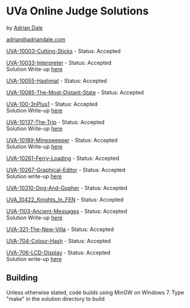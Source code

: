 UVa Online Judge Solutions
==========================

by [Adrian Dale](http://www.adriandale.co.uk)

adrian@adriandale.com

[UVA-10003-Cutting-Sticks](http://uva.onlinejudge.org/index.php?option=com_onlinejudge&Itemid=8&page=show_problem&problem=944) - Status: Accepted

[UVA-10033-Interpreter](http://uva.onlinejudge.org/index.php?option=com_onlinejudge&Itemid=8&page=show_problem&problem=974) - Status: Accepted  
Solution Write-up [here](http://www.adriandale.co.uk/index.php/2011/11/08/programming-challenges-4-6/)

[UVA-10055-Hashmat](http://uva.onlinejudge.org/index.php?option=com_onlinejudge&Itemid=8&page=show_problem&problem=996) - Status: Accepted

[UVA-10085-The-Most-Distant-State](http://uva.onlinejudge.org/index.php?option=com_onlinejudge&Itemid=8&page=show_problem&problem=1026) - Status: Accepted

[UVA-100-3nPlus1](http://uva.onlinejudge.org/index.php?option=com_onlinejudge&Itemid=8&page=show_problem&problem=36) - Status: Accepted  
Solution Write-up [here](http://www.adriandale.co.uk/index.php/2011/11/08/programming-challenges-1-3/)


[UVA-10137-The-Trip](http://uva.onlinejudge.org/index.php?option=com_onlinejudge&Itemid=8&page=show_problem&problem=1078) - Status: Accepted  
Solution Write-up [here](http://www.adriandale.co.uk/index.php/2011/11/08/programming-challenges-1-3/)

[UVA-10189-Minesweeper](http://uva.onlinejudge.org/index.php?option=com_onlinejudge&Itemid=8&page=show_problem&problem=1130) - Status: Accepted  
Solution Write-up [here](http://www.adriandale.co.uk/index.php/2011/11/08/programming-challenges-1-3/)

[UVA-10261-Ferry-Loading](http://uva.onlinejudge.org/index.php?option=com_onlinejudge&Itemid=8&page=show_problem&problem=1202) - Status: Accepted

[UVA-10267-Graphical-Editor](http://uva.onlinejudge.org/index.php?option=com_onlinejudge&Itemid=8&page=show_problem&problem=1208) - Status: Accepted  
Solution write-up [here](http://www.adriandale.co.uk/index.php/2011/11/08/programming-challenges-4-6/)

[UVA-10310-Dog-And-Gopher](http://uva.onlinejudge.org/index.php?option=com_onlinejudge&Itemid=8&page=show_problem&problem=1251) - Status: Accepted  

[UVA_10422_Knights_In_FEN](http://uva.onlinejudge.org/index.php?option=com_onlinejudge&Itemid=8&page=show_problem&problem=1363) - Status: Accepted

[UVA-1103-Ancient-Messages](http://uva.onlinejudge.org/index.php?option=com_onlinejudge&Itemid=8&page=show_problem&problem=3544) - Status: Accepted  
Solution Write-up [here](http://www.adriandale.co.uk/index.php/2011/11/07/programming-challenges-ancient-messages/)

[UVA-321-The-New-Villa](http://uva.onlinejudge.org/index.php?option=com_onlinejudge&Itemid=8&page=show_problem&problem=257) - Status: Accepted

[UVA-704-Colour-Hash](http://uva.onlinejudge.org/index.php?option=com_onlinejudge&Itemid=8&page=show_problem&problem=645) - Status: Accepted

[UVA-706-LCD-Display](http://uva.onlinejudge.org/index.php?option=com_onlinejudge&Itemid=8&page=show_problem&problem=647) - Status: Accepted  
Solution write-up [here](http://www.adriandale.co.uk/index.php/2011/11/08/programming-challenges-4-6/)


Building
--------

Unless otherwise stated, code builds using MinGW on Windows 7.
Type "make" in the solution directory to build